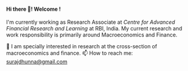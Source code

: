 #### Hi there 👋! Welcome !

I'm currently working as Research Associate at *Centre for Advanced Financial Research and Learning* at RBI, India. My current research and work responsibility is primarily around Macroeconomics and Finance.  

🌱 I am specially interested in research at the cross-section of macroeconomics and finance. 
📫 How to reach me: surajdhunna@gmail.com


<!-- 
**iamsurajkumar/iamsurajkumar** is a ✨ _special_ ✨ repository because its `README.md` (this file) appears on your GitHub profile.

Here are some ideas to get you started:

- 🔭 I’m currently working on ...
- 🌱 I’m currently learning ...
- 👯 I’m looking to collaborate on ...
- 🤔 I’m looking for help with ...
- 💬 Ask me about ...
- 📫 How to reach me: ...
- 😄 Pronouns: ...
- ⚡ Fun fact: ...
 -->
